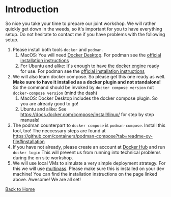 # Introduction

So nice you take your time to prepare our joint workshop. We will rather
quickly get down in the weeds, so it's important for you to have everything
setup. Do not hesitate to contact me if you have problems with the following
setup.

1. Please install both tools `docker` and `podman`.
   1. MacOS: You will need [Docker
      Desktop](https://docs.docker.com/desktop/install/mac-install/). For
      podman see the [official installation
      instructions](https://podman.io/docs/installation#macos)
   1. For Ubuntu and alike: It's enough to have [the docker
      engine](https://docs.docker.com/engine/install/) ready for use. For
      podman see the [official installation
      instructions](https://podman.io/docs/installation#macos)
1. We will also learn docker compose. So please get this one ready as well.
   **Make sure to have it installed as a docker plugin and not standalone!** So
   the command should be invoked by `docker compose version` not
   `docker-compose version` (mind the dash)
    1. MacOS: Docker Desktop includes the docker compose plugin. So you are
       already good to go!
    1. Ubuntu and alike: See https://docs.docker.com/compose/install/linux/ for
       step by step manuals!
1. The podman counterpart to `docker compose` is `podman-compose`. Install this
   tool, too! The neccessary steps are found at
   https://github.com/containers/podman-compose?tab=readme-ov-file#installation
1. If you have not already, please create an account at
   [Docker Hub](https://hub.docker.com/signup) and run `docker login` This will
   prevent us from running into technical problems during the on site workshop.
1. We will use local VMs to simulate a very simple deployment strategy. For
   this we will use [multipass](https://canonical.com/multipass). Please make
   sure this is installed on your dev machine! You can find the installation
   instructions on the page linked above.
Awesome! We are all set!

[Back to Home](../README.md)
